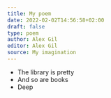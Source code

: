 ```yaml
---
title: My poem
date: 2022-02-02T14:56:58+02:00
draft: false
type: poem
author: Alex Gil
editor: Alex Gil
source: My imagination
---
```


- The library is pretty
- And so are books
- Deep
